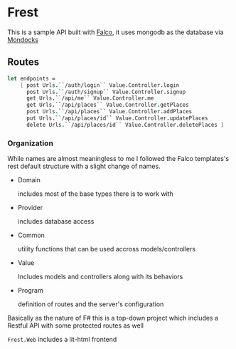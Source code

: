 [falco]: https://
[mondocks]: https://

# Frest

This is a sample API built with [Falco], it uses mongodb as the database via [Mondocks]

## Routes

```fsharp
let endpoints =
    [ post Urls.``/auth/login`` Value.Controller.login
      post Urls.``/auth/signup`` Value.Controller.signup
      get Urls.``/api/me`` Value.Controller.me
      get Urls.``/api/places`` Value.Controller.getPlaces
      post Urls.``/api/places`` Value.Controller.addPlaces
      put Urls.``/api/places/id`` Value.Controller.updatePlaces
      delete Urls.``/api/places/id`` Value.Controller.deletePlaces ]
```

### Organization

While names are almost meaningless to me I followed the Falco templates's rest default structure with a slight change of names.

- Domain

  includes most of the base types there is to work with

- Provider

  includes database access

- Common

  utility functions that can be used accross models/controllers

- Value

  Includes models and controllers along with its behaviors

- Program

  definition of routes and the server's configuration

Basically as the nature of F# this is a top-down project which includes a Restful API with some protected routes as well

`Frest.Web` includes a lit-html frontend
